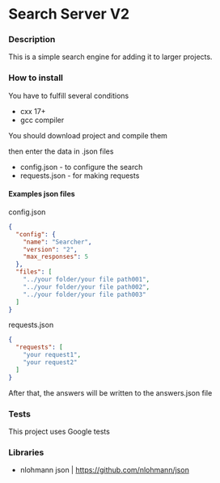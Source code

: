 # Search Server V2

### Description
This is a simple search engine 
for adding it to larger projects.

### How to install
You have to fulfill several conditions
* cxx 17+
* gcc compiler

You should download project and compile them

then enter the data in .json files
* config.json - to configure the search
* requests.json - for making requests

#### Examples json files
config.json
```json
{
  "config": {
    "name": "Searcher",
    "version": "2",
    "max_responses": 5
  },
  "files": [
    "../your folder/your file path001",
    "../your folder/your file path002",
    "../your folder/your file path003"
  ]
}
```

requests.json
```json
{
  "requests": [
    "your request1",
    "your request2"
  ]
}
```
After that, the answers will be written 
to the answers.json file

### Tests
This project uses Google tests

### Libraries
* nlohmann json | https://github.com/nlohmann/json